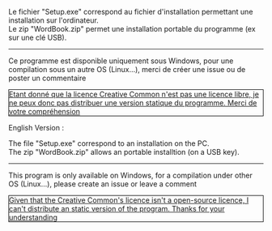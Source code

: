 Le fichier "Setup.exe" correspond au fichier d'installation permettant une installation sur l'ordinateur.<br/>
Le zip "WordBook.zip" permet une installation portable du programme (ex sur une clé USB).<br/>
<hr/>
Ce programme est disponible uniquement sous Windows, pour une compilation sous un autre OS (Linux...), merci de créer une issue ou de poster un commentaire

<p style="border: 1px solid black; text-decoration: underline;">Etant donné que la licence Creative Common n'est pas une licence libre, je ne peux donc pas distribuer une version statique du programme. Merci de votre compréhension</p>

English Version :

The file "Setup.exe" correspond to an installation on the PC.<br/>
The zip "WordBook.zip" allows an portable installtion (on a USB key).<br/>
<hr/>
This program is only available on Windows, for a compilation under other OS (Linux...), please create an issue or leave a comment

<p style="border: 1px solid black; text-decoration: underline;">Given that the Creative Common's licence isn't a open-source licence, I can't distribute an static version of the program. Thanks for your understanding</p>         
